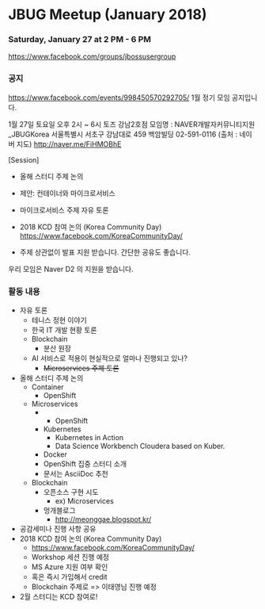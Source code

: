 ﻿# JBUG Meetup (January 2018)
### Saturday, January 27 at 2 PM - 6 PM
https://www.facebook.com/groups/jbossusergroup
### 공지
https://www.facebook.com/events/998450570292705/
1월 정기 모임 공지입니다.

1월 27일 토요일 오후 2시 ~ 6시
토즈 강남2호점
모임명 : NAVER개발자커뮤니티지원_JBUGKorea
서울특별시 서초구 강남대로 459 백암빌딩
02-591-0116 (출처 : 네이버 지도) http://naver.me/FiHMOBhE

[Session]
* 올해 스터디 주제 논의
- 제안: 컨테이너와 마이크로서비스
* 마이크로서비스 주제 자유 토론
* 2018 KCD 참여 논의 (Korea Community Day)
https://www.facebook.com/KoreaCommunityDay/

* 주제 상관없이 발표 지원 받습니다. 간단한 공유도 좋습니다.

우리 모임은 Naver D2 의 지원을 받습니다.


### 활동 내용


* 자유 토론
   * 테니스 정현 이야기
   * 한국 IT 개발 현황 토론
   * Blockchain
      * 분산 원장
   * AI 서비스로 적용이 현실적으로 얼마나 진행되고 있나?
      * ~~Microservices 주제 토론~~
* 올해 스터디 주제 논의
   * Container
      * OpenShift
   * Microservices
      *    * OpenShift
      * Kubernetes
         * Kubernetes in Action
         * Data Science Workbench Cloudera based on Kuber.
      * Docker
      * OpenShift 집중 스터디 소개
      * 문서는 AsciiDoc 추천
   * Blockchain
      * 오픈소스 구현 시도
         * ex) Microservices
      * 멍개블로그
         * http://meonggae.blogspot.kr/ 
* 공감세미나 진행 사항 공유
* 2018 KCD 참여 논의 (Korea Community Day)
  * https://www.facebook.com/KoreaCommunityDay/
  * Workshop 세션 진행 예정
  * MS Azure 지원 여부 확인
  * 혹은 즉시 가입해서 credit
  * Blockchain 주제로 => 이태영님 진행 예정
* 2월 스터디는 KCD 참여로!